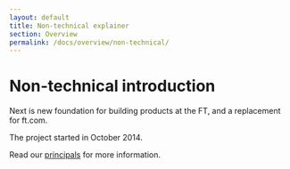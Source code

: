 ```yaml
---
layout: default
title: Non-technical explainer
section: Overview
permalink: /docs/overview/non-technical/
---
```


# Non-technical introduction

Next is new foundation for building products at the FT, and a replacement for ft.com.

The project started in October 2014.

Read our [principals](/next/docs/overview/principles/) for more information.

